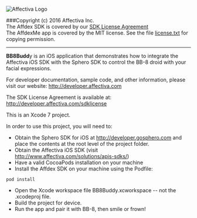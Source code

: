 ![Affectiva Logo](http://developer.affectiva.com/images/logo.png)

###Copyright (c) 2016 Affectiva Inc. <br/>
The Affdex SDK is covered by our [SDK License Agreement](http://developer.affectiva.com/sdklicense)<br/>
The AffdexMe app is covered by the MIT license.  See the file [license.txt](license.txt) for copying permission.

*****************************

**BB8Budd**y is an iOS application that demonstrates how to integrate the Affectiva iOS SDK with the Sphero SDK to control the BB-8 droid with your facial expressions.

For developer documentation, sample code, and other information, please visit our website:
http://developer.affectiva.com

The SDK License Agreement is available at:
http://developer.affectiva.com/sdklicense

This is an Xcode 7 project.

In order to use this project, you will need to:
- Obtain the Sphero SDK for iOS at http://developer.gosphero.com and place the contents at the root level of the project folder.
- Obtain the Affectiva iOS SDK (visit http://www.affectiva.com/solutions/apis-sdks/)
- Have a valid CocoaPods installation on your machine
- Install the Affdex SDK on your machine using the Podfile:
```
pod install
```

- Open the Xcode workspace file BB8Buddy.xcworkspace -- not the .xcodeproj file.
- Build the project for device. 
- Run the app and pair it with BB-8, then smile or frown!
